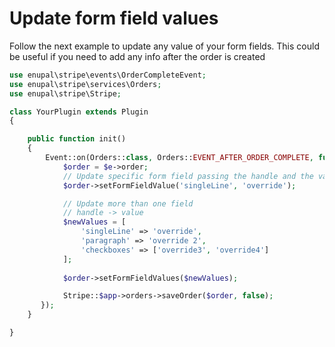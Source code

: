 # Update form field values

Follow the next example to update any value of your form fields. This could be useful if you need to add any info after the order is created

```php
use enupal\stripe\events\OrderCompleteEvent;
use enupal\stripe\services\Orders;
use enupal\stripe\Stripe;

class YourPlugin extends Plugin
{

    public function init()
    {
        Event::on(Orders::class, Orders::EVENT_AFTER_ORDER_COMPLETE, function(OrderCompleteEvent $e) {
            $order = $e->order;
            // Update specific form field passing the handle and the value
            $order->setFormFieldValue('singleLine', 'override');

            // Update more than one field
            // handle -> value        
            $newValues = [
                'singleLine' => 'override',
                'paragraph' => 'override 2',
                'checkboxes' => ['override3', 'override4']
            ];
            
            $order->setFormFieldValues($newValues);

            Stripe::$app->orders->saveOrder($order, false);
       });
    }

}
```